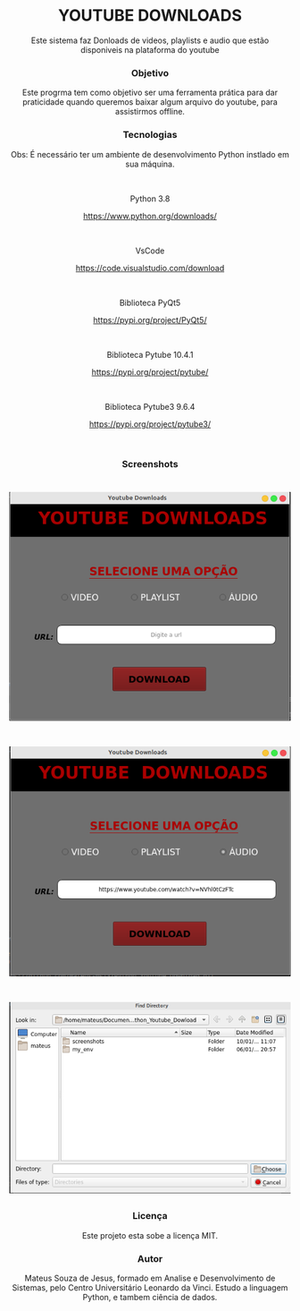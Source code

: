 <h1 align="center" >YOUTUBE DOWNLOADS</h1>

<p align="center"> Este sistema faz Donloads de videos, playlists e audio que estão disponiveis na plataforma do youtube</p>


<h3 align="center" >Objetivo</h1>

<p align="center"> Este progrma tem como objetivo ser uma ferramenta prática para dar praticidade quando queremos baixar algum arquivo do youtube, para assistirmos offline.</p>

<h3 align="center" >Tecnologias</h1>

<p align = "center"> Obs: É necessário ter um ambiente de desenvolvimento Python instlado em sua máquina.  </p>

<br>
<p align= "center"> Python 3.8</p> <p align= "center"><a href="">https://www.python.org/downloads/</a></p> 
<br>
<p align= "center"> VsCode</p> <p align= "center"><a href="">https://code.visualstudio.com/download</a> </p> 

<br>
<p align= "center"> Biblioteca PyQt5</p> <p align= "center"><a href="">https://pypi.org/project/PyQt5/</a></p> 

<br>
<p align="center"> Biblioteca Pytube 10.4.1</p> <p align= "center"><a href="">https://pypi.org/project/pytube/</a></p>

<br>
<p align= "center"> Biblioteca Pytube3 9.6.4</p> <p align= "center"> <a href="">https://pypi.org/project/pytube3/</a> </p> <br>

</p>

<h3 align="center" >Screenshots</h1>

<h1 align="center">
  <img alt="NextLevelWeek" title="#ScreenShots" src="./screenshots/home.png" />
</h1>

<h1 align="center">
  <img alt="NextLevelWeek" title="#ScreenShots" src="./screenshots/home_link.png" />
</h1>

<h1 align="center">
  <img alt="NextLevelWeek" title="#ScreenShots" src="./screenshots/FileOpen.png" />
</h1>


<h3 align="center" >Licença</h1>

<p align = "center">Este projeto esta sobe a licença MIT.</p>

<h3 align="center" >Autor</h1>

<p align = "center"> Mateus Souza de Jesus, formado em Analise e Desenvolvimento de Sistemas, pelo Centro Universitário Leonardo da Vinci. Estudo a linguagem Python, e tambem ciência de dados.</p>